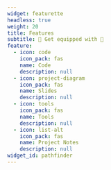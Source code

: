 ```yaml
---
widget: featurette
headless: true
weight: 20
title: Features
subtitle: 🌟 Get equipped with 🌟
feature:
  - icon: code
    icon_pack: fas
    name: Code
    description: null
  - icon: project-diagram
    icon_pack: fas
    name: Slides
    description: null
  - icon: tools
    icon_pack: fas
    name: Tools
    description: null
  - icon: list-alt
    icon_pack: fas
    name: Project Notes
    description: null
widget_id: pathfinder
---
```

